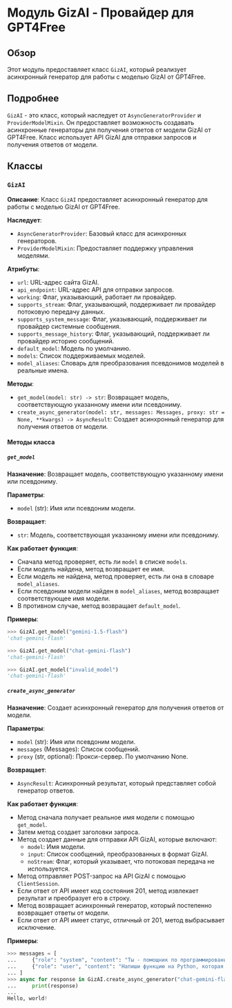 # Модуль GizAI - Провайдер для GPT4Free

## Обзор

Этот модуль предоставляет класс `GizAI`, который реализует асинхронный генератор для работы с моделью GizAI от GPT4Free. 

## Подробнее

`GizAI` - это класс, который наследует от `AsyncGeneratorProvider` и `ProviderModelMixin`. Он предоставляет возможность создавать асинхронные генераторы для получения ответов от модели GizAI от GPT4Free. Класс использует API GizAI для отправки запросов и получения ответов от модели.

## Классы

### `GizAI`

**Описание**: Класс `GizAI` предоставляет асинхронный генератор для работы с моделью GizAI от GPT4Free.

**Наследует**: 
- `AsyncGeneratorProvider`: Базовый класс для асинхронных генераторов.
- `ProviderModelMixin`:  Предоставляет поддержку управления моделями. 

**Атрибуты**:
- `url`: URL-адрес сайта GizAI.
- `api_endpoint`: URL-адрес API для отправки запросов.
- `working`: Флаг, указывающий, работает ли провайдер. 
- `supports_stream`: Флаг, указывающий, поддерживает ли провайдер потоковую передачу данных.
- `supports_system_message`: Флаг, указывающий, поддерживает ли провайдер системные сообщения.
- `supports_message_history`: Флаг, указывающий, поддерживает ли провайдер историю сообщений.
- `default_model`: Модель по умолчанию.
- `models`: Список поддерживаемых моделей.
- `model_aliases`: Словарь для преобразования псевдонимов моделей в реальные имена.

**Методы**:
- `get_model(model: str) -> str`: Возвращает модель, соответствующую указанному имени или псевдониму.
- `create_async_generator(model: str, messages: Messages, proxy: str = None, **kwargs) -> AsyncResult`:  Создает асинхронный генератор для получения ответов от модели.

#### Методы класса

##### `get_model`

**Назначение**:  Возвращает модель, соответствующую указанному имени или псевдониму.

**Параметры**:
- `model` (str): Имя или псевдоним модели.

**Возвращает**:
- `str`: Модель, соответствующая указанному имени или псевдониму.

**Как работает функция**:
- Сначала метод проверяет, есть ли `model` в списке `models`.
- Если модель найдена, метод возвращает ее имя.
- Если модель не найдена, метод проверяет, есть ли она в словаре `model_aliases`.
- Если псевдоним модели найден в `model_aliases`, метод возвращает соответствующее имя модели.
- В противном случае, метод возвращает `default_model`.

**Примеры**:
```python
>>> GizAI.get_model("gemini-1.5-flash")
'chat-gemini-flash'

>>> GizAI.get_model("chat-gemini-flash")
'chat-gemini-flash'

>>> GizAI.get_model("invalid_model")
'chat-gemini-flash' 
```

##### `create_async_generator`

**Назначение**: Создает асинхронный генератор для получения ответов от модели.

**Параметры**:
- `model` (str): Имя или псевдоним модели.
- `messages` (Messages): Список сообщений.
- `proxy` (str, optional): Прокси-сервер. По умолчанию None.

**Возвращает**:
- `AsyncResult`: Асинхронный результат, который представляет собой генератор ответов.

**Как работает функция**:
- Метод сначала получает реальное имя модели с помощью `get_model`.
- Затем метод создает заголовки запроса.
- Метод создает данные для отправки API GizAI, которые включают:
    - `model`: Имя модели.
    - `input`: Список сообщений, преобразованных в формат GizAI.
    - `noStream`: Флаг, который указывает, что потоковая передача не используется.
- Метод отправляет POST-запрос на API GizAI с помощью `ClientSession`.
- Если ответ от API имеет код состояния 201, метод извлекает результат и преобразует его в строку.
- Метод возвращает асинхронный генератор, который постепенно возвращает ответы от модели.
- Если ответ от API имеет статус, отличный от 201, метод выбрасывает исключение.

**Примеры**:
```python
>>> messages = [
...     {"role": "system", "content": "Ты - помощник по программированию."},
...     {"role": "user", "content": "Напиши функцию на Python, которая выводит 'Hello, World!'."}
... ]
>>> async for response in GizAI.create_async_generator("chat-gemini-flash", messages):
...     print(response)
...
Hello, world!
```